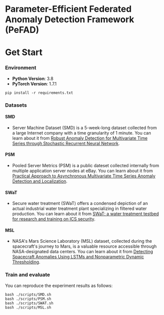 # Parameter-Efficient Federated Anomaly Detection Framework (PeFAD)
# Get Start
### Environment
- **Python Version**: 3.8
- **PyTorch Version**: 1.7.1
```shell
pip install -r requirements.txt
```
### Datasets
#### SMD
- Server Machine Dataset (SMD) is a 5-week-long dataset collected from a large Internet company with a time granularity of 1 minute. You can learn about it from 
[Robust Anomaly Detection for Multivariate Time Series through Stochastic Recurrent Neural Network](https://netman.aiops.org/wp-content/uploads/2019/08/OmniAnomaly_camera-ready.pdf).
#### PSM
- Pooled Server Metrics (PSM) is a public dateset collected internally from multiple application server nodes at eBay. You can learn about it from 
[Practical Approach to Asynchronous Multivariate Time Series Anomaly Detection and Localization](https://dl.acm.org/doi/abs/10.1145/3447548.3467174).
#### SWaT
- Secure water treatment (SWaT) offers a condensed depiction of an actual industrial water treatment plant specializing in filtered water production. You can learn about it from [SWaT: a water treatment testbed for research and training on ICS security](https://ieeexplore.ieee.org/abstract/document/7469060).
#### MSL
- NASA's Mars Science Laboratory (MSL) dataset, collected during the spacecraft's journey to Mars, is a valuable resource accessible through NASA-designated data centers. You can learn about it from [Detecting Spacecraft Anomalies Using LSTMs and Nonparametric Dynamic Thresholding](https://arxiv.org/pdf/1802.04431.pdf).


### Train and evaluate
You can reproduce the experiment results as follows:
```
bash ./scripts/SMD.sh
bash ./scripts/PSM.sh
bash ./scripts/SWAT.sh
bash ./scripts/MSL.sh
```
